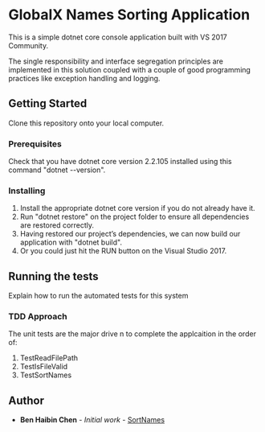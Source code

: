 # GlobalX Names Sorting Application

This is a simple dotnet core console application built with VS 2017 Community.

The single responsibility and interface segregation principles are implemented in this solution coupled with a couple of good programming practices like exception handling and logging.

## Getting Started

Clone this repository onto your local computer.

### Prerequisites

Check that you have dotnet core version 2.2.105 installed using this command "dotnet --version".

### Installing

1. Install the appropriate dotnet core version if you do not already have it.
2. Run "dotnet restore" on the project folder to ensure all dependencies are restored correctly.
3. Having restored our project’s dependencies, we can now build our application with "dotnet build".
4. Or you could just hit the RUN button on the Visual Studio 2017.

## Running the tests

Explain how to run the automated tests for this system

### TDD Approach

The unit tests are the major drive n to complete the applcaition in the order of:

1. TestReadFilePath
2. TestIsFileValid
3. TestSortNames

## Author

* **Ben Haibin Chen** - *Initial work* - [SortNames](https://github.com/benhaibinchen/globalx)



